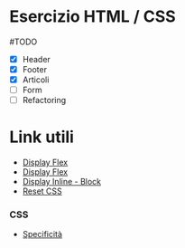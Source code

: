 # Esercizio HTML / CSS

#TODO

- [x] Header
- [x] Footer
- [x] Articoli
- [ ] Form
- [ ] Refactoring

# Link utili
- [Display Flex](https://css-tricks.com/almanac/properties/j/justify-content/)
- [Display Flex](https://css-tricks.com/snippets/css/a-guide-to-flexbox/)
- [Display Inline - Block](https://www.digitalocean.com/community/tutorials/css-display-inline-vs-inline-block)
- [Reset CSS](https://andy-bell.co.uk/a-modern-css-reset/)

### CSS
- [Specificità](https://specificity.keegan.st/)
